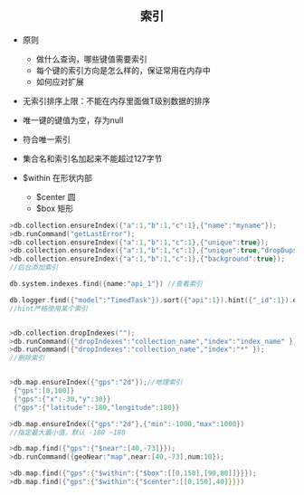 ## <center> 索引 </center>

* 原则
  - 做什么查询，哪些键值需要索引
  - 每个键的索引方向是怎么样的，保证常用在内存中
  - 如何应对扩展

* 无索引排序上限：不能在内存里面做T级别数据的排序
* 唯一键的键值为空，存为null
* 符合唯一索引
* 集合名和索引名加起来不能超过127字节

* $within 在形状内部
  - $center 圆
  - $box  矩形

```c
>db.collection.ensureIndex({"a":1,"b":1,"c":1},{"name":"myname"});
>db.runCommand("getLastError");
>db.collection.ensureIndex({"a":1,"b":1,"c":1},{"unique":true});
>db.collection.ensureIndex({"a":1,"b":1,"c":1},{"unique":true,"dropDups":true});//同时删除重复项，mongo3.0不支持了
>db.collection.ensureIndex({"a":1,"b":1,"c":1},{"background":true});
//后台添加索引

db.system.indexes.find({name:"api_1"}) //查看索引

db.logger.find({"model":"TimedTask"}).sort({"api":1}).hint({"_id":1}).explain()
//hint严格使用某个索引


>db.collection.dropIndexes("");
>db.runCommand({"dropIndexes":"collection_name","index":"index_name" });
>db.runCommand({"dropIndexes":"collection_name","index":"*" }); 
//删除索引


>db.map.ensureIndex({"gps":"2d"});//地理索引
 {"gps":[0,100]}
 {"gps":{"x":-30,"y":30}}
 {"gps":{"latitude":-180,"longitude":180}}

>db.map.ensureIndex({"gps":"2d"},{"min":-1000,"max":1000})
//指定最大最小值，默认 -180 ~180

>db.map.find({"gps":{"$near":[40,-73]}});
>db.runCommand({geoNear:"map",near:[40,-73],num:10});

>db.map.find({"gps":{"$within":{"$box":[[0,150],[90,80]]}}});
>db.map.find({"gps":{"$within":{"$center":[[0,150],40]}}})
```

